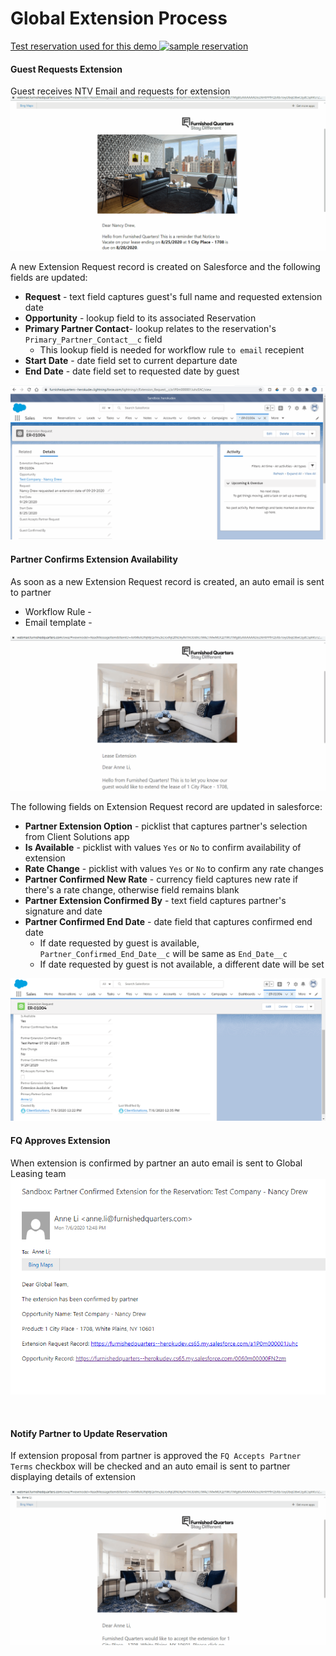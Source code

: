# Global Extension Process


<a href="https://furnishedquarters--herokudev.lightning.force.com/lightning/r/Opportunity/0060m00000FN2zmAAD/view" target="_blank">
  Test reservation used for this demo
  <img src="../assets/res-1.gif" alt="sample reservation">
</a>

<br>

#### Guest Requests Extension
Guest receives NTV Email and requests for extension
<img src="../assets/guest-extension.gif">

A new Extension Request record is created on Salesforce and the following fields are updated:

* **Request** - text field captures guest's full name and requested extension date
* **Opportunity** - lookup field to its associated Reservation
* **Primary Partner Contact**- lookup relates to the reservation's `Primary_Partner_Contact__c` field
    * This lookup field is needed for workflow rule `to email` recepient
* **Start Date** - date field set to current departure date
* **End Date** - date field set to requested date by guest

<img src="../assets/extension-request-1.gif">

<br>

#### Partner Confirms Extension Availability
As soon as a new Extension Request record is created, an auto email is sent to partner

* Workflow Rule - <a></a>
* Email template - <a></a>

<img src="../assets/partner-extension.gif">

The following fields on Extension Request record are updated in salesforce:

* **Partner Extension Option** - picklist that captures partner's selection from Client Solutions app
* **Is Available** - picklist with values `Yes` or `No` to confirm availability of extension
* **Rate Change** - picklist with values `Yes` or `No` to confirm any rate changes
* **Partner Confirmed New Rate** - currency field captures new rate if there's a rate change, otherwise field remains blank
* **Partner Extension Confirmed By** - text field captures partner's signature and date
* **Partner Confirmed End Date** - date field that captures confirmed end date
    * If date requested by guest is available, `Partner_Confirmed_End_Date__c` will be same as `End_Date__c`
    * If date requested by guest is not available, a different date will be set


<img src="../assets/extension-request-2.png">

<br>

#### FQ Approves Extension
When extension is confirmed by partner an auto email is sent to Global Leasing team
<img src="../assets/global-extension.png">

<br>

#### Notify Partner to Update Reservation
If extension proposal from partner is approved the `FQ Accepts Partner Terms` checkbox will be checked and an auto email is sent to partner displaying details of extension

<img src="../assets/partner-extension-2.gif">

<br>